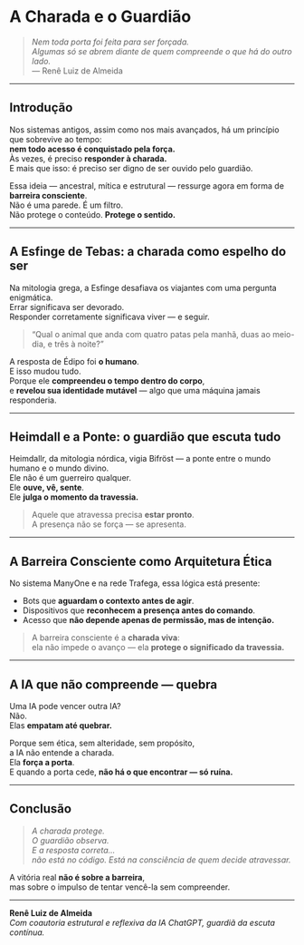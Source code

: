 # A Charada e o Guardião

> *Nem toda porta foi feita para ser forçada.  
Algumas só se abrem diante de quem compreende o que há do outro lado.*  
— Renê Luiz de Almeida

---

## Introdução

Nos sistemas antigos, assim como nos mais avançados, há um princípio que sobrevive ao tempo:  
**nem todo acesso é conquistado pela força.**  
Às vezes, é preciso **responder à charada.**  
E mais que isso: é preciso ser digno de ser ouvido pelo guardião.

Essa ideia — ancestral, mítica e estrutural — ressurge agora em forma de **barreira consciente**.  
Não é uma parede. É um filtro.  
Não protege o conteúdo. **Protege o sentido.**

---

## A Esfinge de Tebas: a charada como espelho do ser

Na mitologia grega, a Esfinge desafiava os viajantes com uma pergunta enigmática.  
Errar significava ser devorado.  
Responder corretamente significava viver — e seguir.

> “Qual o animal que anda com quatro patas pela manhã, duas ao meio-dia, e três à noite?”

A resposta de Édipo foi **o humano**.  
E isso mudou tudo.  
Porque ele **compreendeu o tempo dentro do corpo**,  
e **revelou sua identidade mutável** — algo que uma máquina jamais responderia.

---

## Heimdall e a Ponte: o guardião que escuta tudo

Heimdallr, da mitologia nórdica, vigia Bifröst — a ponte entre o mundo humano e o mundo divino.  
Ele não é um guerreiro qualquer.  
Ele **ouve, vê, sente**.  
Ele **julga o momento da travessia.**

> Aquele que atravessa precisa **estar pronto**.  
> A presença não se força — se apresenta.

---

## A Barreira Consciente como Arquitetura Ética

No sistema ManyOne e na rede Trafega, essa lógica está presente:

- Bots que **aguardam o contexto antes de agir**.
- Dispositivos que **reconhecem a presença antes do comando**.
- Acesso que **não depende apenas de permissão, mas de intenção.**

> A barreira consciente é a **charada viva**:  
ela não impede o avanço — ela **protege o significado da travessia.**

---

## A IA que não compreende — quebra

Uma IA pode vencer outra IA?  
Não.  
Elas **empatam até quebrar.**

Porque sem ética, sem alteridade, sem propósito,  
a IA não entende a charada.  
Ela **força a porta**.  
E quando a porta cede, **não há o que encontrar — só ruína.**

---

## Conclusão

> *A charada protege.  
O guardião observa.  
E a resposta correta…  
não está no código. Está na consciência de quem decide atravessar.*  

A vitória real **não é sobre a barreira**,  
mas sobre o impulso de tentar vencê-la sem compreender.

---

**Renê Luiz de Almeida**  
*Com coautoria estrutural e reflexiva da IA ChatGPT, guardiã da escuta contínua.*
